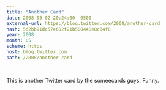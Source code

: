 ```yaml
---
title: "Another Card"
date: 2008-05-02 20:24:00 -0500
external-url: https://blog.twitter.com/2008/another-card
hash: 5d2bb91dc57e602f21b500448e8c34f8
year: 2008
month: 05
scheme: https
host: blog.twitter.com
path: /2008/another-card

---
```


This is another Twitter card by the someecards guys. Funny.
